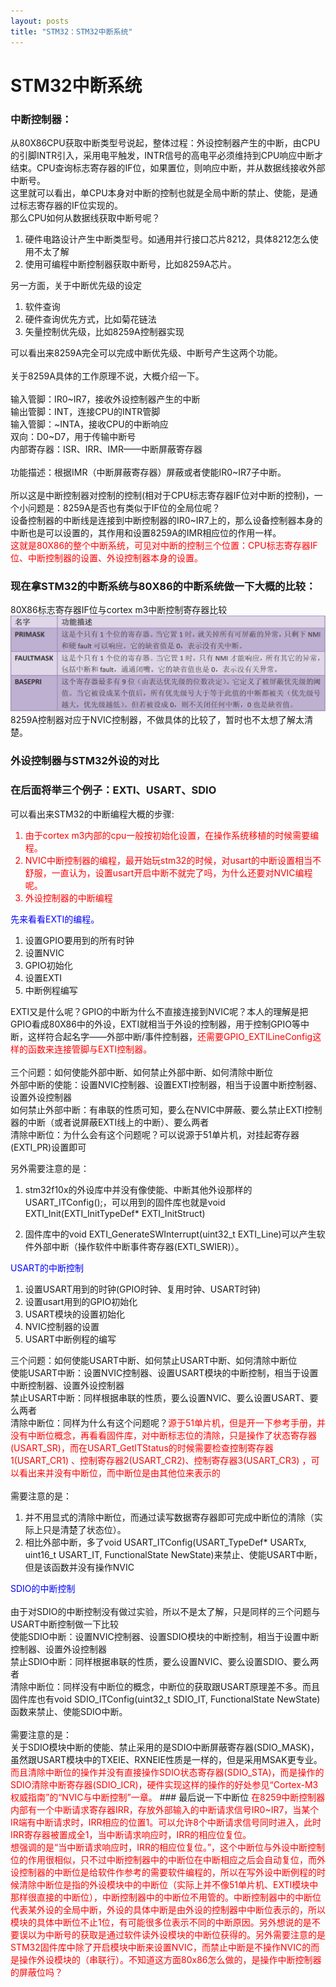 ```yaml
---
layout: posts
title: "STM32：STM32中断系统"
---
```


# STM32中断系统
### 中断控制器：
从80X86CPU获取中断类型号说起，整体过程：外设控制器产生的中断，由CPU的引脚INTR引入，采用电平触发，INTR信号的高电平必须维持到CPU响应中断才结束。CPU查询标志寄存器的IF位，如果置位，则响应中断，并从数据线接收外部中断号。<br>
这里就可以看出，单CPU本身对中断的控制也就是全局中断的禁止、使能，是通过标志寄存器的IF位实现的。<br>
那么CPU如何从数据线获取中断号呢？<br>

1. 硬件电路设计产生中断类型号。如通用并行接口芯片8212，具体8212怎么使用不太了解
2. 使用可编程中断控制器获取中断号，比如8259A芯片。

另一方面，关于中断优先级的设定

1. 软件查询
2. 硬件查询优先方式，比如菊花链法
3. 矢量控制优先级，比如8259A控制器实现

可以看出来8259A完全可以完成中断优先级、中断号产生这两个功能。<br><br>
关于8259A具体的工作原理不说，大概介绍一下。<br><br>
输入管脚：IR0~IR7，接收外设控制器产生的中断<br>
输出管脚：INT，连接CPU的INTR管脚<br>
输入管脚：~INTA，接收CPU的中断响应<br>
双向：D0~D7，用于传输中断号<br>
内部寄存器：ISR、IRR、IMR——中断屏蔽寄存器<br><br>
功能描述：根据IMR（中断屏蔽寄存器）屏蔽或者使能IR0~IR7子中断。<br><br>
所以这是中断控制器对控制的控制(相对于CPU标志寄存器IF位对中断的控制)，一个小问题是：8259A是否也有类似于IF位的全局位呢？<br>
设备控制器的中断线是连接到中断控制器的IR0~IR7上的，那么设备控制器本身的中断也是可以设置的，其作用和设置8259A的IMR相应位的作用一样。<br>
<font color="red">这就是80X86的整个中断系统，可见对中断的控制三个位置：CPU标志寄存器IF位、中断控制器的设置、外设控制器本身的设置。</font>
### 现在拿STM32的中断系统与80X86的中断系统做一下大概的比较：
80X86标志寄存器IF位与cortex m3中断控制寄存器比较<img src="/images/stm32/cortex中断寄存器.jpg" width="800">
8259A控制器对应于NVIC控制器，不做具体的比较了，暂时也不太想了解太清楚。<br>
### 外设控制器与STM32外设的对比
### 在后面将举三个例子：EXTI、USART、SDIO
可以看出来STM32的中断编程大概的步骤:
<font color="red">

1. 由于cortex m3内部的cpu一般按初始化设置，在操作系统移植的时候需要编程。
2. NVIC中断控制器的编程，最开始玩stm32的时候，对usart的中断设置相当不舒服，一直认为，设置usart开启中断不就完了吗，为什么还要对NVIC编程呢。
3. 外设控制器的中断编程

</font>
<font color="blue">
先来看看EXTI的编程。</font>

1. 设置GPIO要用到的所有时钟
2. 设置NVIC
3. GPIO初始化
4. 设置EXTI
5. 中断例程编写

EXTI又是什么呢？GPIO的中断为什么不直接连接到NVIC呢？本人的理解是把GPIO看成80X86中的外设，EXTI就相当于外设的控制器，用于控制GPIO等中断，这样符合起名字——外部中断/事件控制器，<font color="red">还需要GPIO_EXTILineConfig这样的函数来连接管脚与EXTI控制器。</font><br><br>
三个问题：如何使能外部中断、如何禁止外部中断、如何清除中断位<br>
外部中断的使能：设置NVIC控制器、设置EXTI控制器，相当于设置中断控制器、设置外设控制器<br>
如何禁止外部中断：有串联的性质可知，要么在NVIC中屏蔽、要么禁止EXTI控制器的中断（或者说屏蔽EXTI线上的中断）、要么两者<br>
清除中断位：为什么会有这个问题呢？可以说源于51单片机，对挂起寄存器(EXTI_PR)设置即可

另外需要注意的是：

1. stm32f10x的外设库中并没有像使能、中断其他外设那样的USART_ITConfig();，可以用到的固件库也就是void EXTI_Init(EXTI_InitTypeDef* EXTI_InitStruct)

2. 固件库中的void EXTI_GenerateSWInterrupt(uint32_t EXTI_Line)可以产生软件外部中断（操作软件中断事件寄存器(EXTI_SWIER)）。

<font color="blue">
USART的中断控制</font>

1. 设置USART用到的时钟(GPIO时钟、复用时钟、USART时钟)
2. 设置usart用到的GPIO初始化
3. USART模块的设置初始化
4. NVIC控制器的设置
5. USART中断例程的编写

三个问题：如何使能USART中断、如何禁止USART中断、如何清除中断位<br>
使能USART中断：设置NVIC控制器、设置USART模块的中断控制，相当于设置中断控制器、设置外设控制器<br>
禁止USART中断：同样根据串联的性质，要么设置NVIC、要么设置USART、要么两者<br>
清除中断位：同样为什么有这个问题呢？<font color="red">源于51单片机，但是开一下参考手册，并没有中断位概念，再看看固件库，对中断标志位的清除，只是操作了状态寄存器(USART_SR)，而在USART_GetITStatus的时候需要检查控制寄存器1(USART_CR1) 、控制寄存器2(USART_CR2)、控制寄存器3(USART_CR3)  ，可以看出来并没有中断位，而中断位是由其他位来表示的</font><br><br>
需要注意的是：

1. 并不用显式的清除中断位，而通过读写数据寄存器即可完成中断位的清除（实际上只是清楚了状态位）。
2. 相比外部中断，多了void USART_ITConfig(USART_TypeDef* USARTx, uint16_t USART_IT, FunctionalState NewState)来禁止、使能USART中断，但是该函数并没有操作NVIC

<font color="blue">
SDIO的中断控制</font><br><br>
由于对SDIO的中断控制没有做过实验，所以不是太了解，只是同样的三个问题与USART中断控制做一下比较<br>
使能SDIO中断：设置NVIC控制器、设置SDIO模块的中断控制，相当于设置中断控制器、设置外设控制器<br>
禁止SDIO中断：同样根据串联的性质，要么设置NVIC、要么设置SDIO、要么两者<br>
清除中断位：同样没有中断位的概念，中断位的获取跟USART原理差不多。而且固件库也有void SDIO_ITConfig(uint32_t SDIO_IT, FunctionalState NewState)函数来禁止、使能SDIO中断。<br><br>
需要注意的是：<br>
关于SDIO模块中断的使能、禁止采用的是SDIO中断屏蔽寄存器(SDIO_MASK)，虽然跟USART模块中的TXEIE、RXNEIE性质是一样的，但是采用MSAK更专业。<br>
<font color="red">
而且清除中断位的操作并没有直接操作SDIO状态寄存器(SDIO_STA)，而是操作的SDIO清除中断寄存器(SDIO_ICR)，硬件实现这样的操作的好处参见“Cortex-M3权威指南”的“NVIC与中断控制”一章。</font>
### 最后说一下中断位
<font color="red">
在8259中断控制器内部有一个中断请求寄存器IRR，存放外部输入的中断请求信号IR0~IR7，当某个IR端有中断请求时，IRR相应的位置1。可以允许8个中断请求信号同时进入，此时IRR寄存器被置成全1，当中断请求响应时，IRR的相应位复位。<br>
想强调的是“当中断请求响应时，IRR的相应位复位。”，这个中断位与外设中断控制位的作用很相似，只不过中断控制器中的中断位在中断相应之后会自动复位，而外设控制器的中断位是给软件作参考的需要软件编程的，所以在写外设中断例程的时候清除中断位是指的外设模块中的中断位（实际上并不像51单片机、EXTI模块中那样很直接的中断位），中断控制器中的中断位不用管的。中断控制器中的中断位代表某外设的全局中断，外设的具体中断是由外设的控制器中中断位表示的，所以模块的具体中断位不止1位，有可能很多位表示不同的中断原因。另外想说的是不要误以为中断号的获取是通过软件读外设模块的中断位获得的。另外需要注意的是STM32固件库中除了开启模块中断来设置NVIC，而禁止中断是不操作NVIC的而是操作外设模块的（串联行）。不知道这方面80x86怎么做的，是操作中断控制器的屏蔽位吗？
</font>